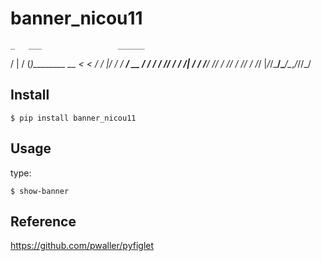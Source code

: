 # banner_nicou11

    _   ___                 ______
   / | / (_)________  __  _<  <  /
  /  |/ / / ___/ __ \/ / / / // /
 / /|  / / /__/ /_/ / /_/ / // /
/_/ |_/_/\___/\____/\__,_/_//_/

## **Install**
```
$ pip install banner_nicou11
```

## **Usage**

type:
```
$ show-banner
```

## **Reference**
https://github.com/pwaller/pyfiglet
